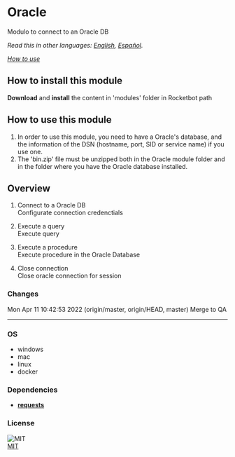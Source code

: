 # Oracle
  
Modulo to connect to an Oracle DB  

*Read this in other languages: [English](README.md), [Español](README.es.md).*

*[How to use](/docs/how_to_use.md)*

## How to install this module
  
__Download__ and __install__ the content in 'modules' folder in Rocketbot path  


## How to use this module
1. In order to use this module, you need to have a Oracle's database, and the information of the DSN (hostname, port, SID or service name) if you use one.
2. The 'bin.zip' file must be unzipped both in the Oracle module folder and in the folder where you have the Oracle database installed.


## Overview


1. Connect to a Oracle DB  
Configurate connection credenctials

2. Execute a query  
Execute query

3. Execute a procedure  
Execute procedure in the Oracle Database

4. Close connection  
Close oracle connection for session  



### Changes
Mon Apr 11 10:42:53 2022  (origin/master, origin/HEAD, master) Merge to QA

----
### OS

- windows
- mac
- linux
- docker

### Dependencies
- [**requests**](https://pypi.org/project/requests/)
### License
  
![MIT](https://camo.githubusercontent.com/107590fac8cbd65071396bb4d04040f76cde5bde/687474703a2f2f696d672e736869656c64732e696f2f3a6c6963656e73652d6d69742d626c75652e7376673f7374796c653d666c61742d737175617265)  
[MIT](http://opensource.org/licenses/mit-license.ph)